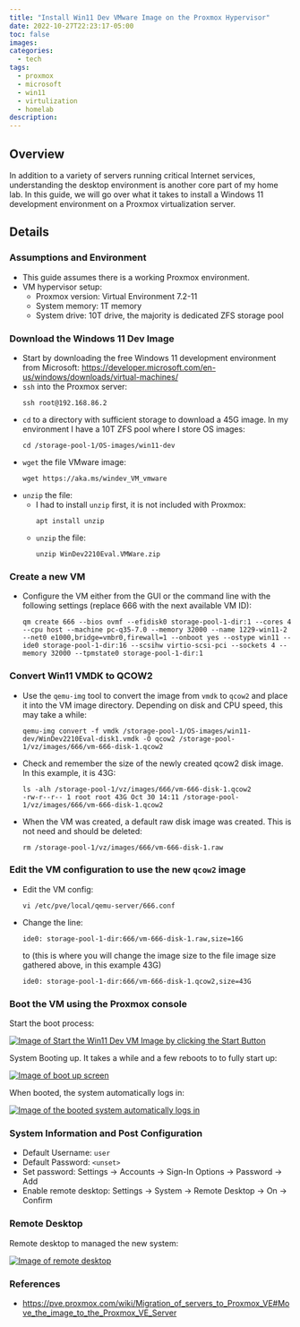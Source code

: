 ```yaml
---
title: "Install Win11 Dev VMware Image on the Proxmox Hypervisor"
date: 2022-10-27T22:23:17-05:00
toc: false
images:
categories:
  - tech
tags: 
  - proxmox
  - microsoft
  - win11
  - virtulization
  - homelab
description:
---
```


## Overview

In addition to a variety of servers running critical Internet services, understanding the desktop environment is another core part of my home lab. In this guide, we will go over what it takes to install a Windows 11 development environment on a Proxmox virtualization server.  

## Details

### Assumptions and Environment

* This guide assumes there is a working Proxmox environment.
* VM hypervisor setup:
  * Proxmox version: Virtual Environment 7.2-11
  * System memory: 1T memory
  * System drive: 10T drive, the majority is dedicated ZFS storage pool

### Download the Windows 11 Dev Image

* Start by downloading the free Windows 11 development environment from Microsoft: https://developer.microsoft.com/en-us/windows/downloads/virtual-machines/
* `ssh` into the Proxmox server:
  ```text
  ssh root@192.168.86.2
  ```
* `cd` to a directory with sufficient storage to download a 45G image. In my environment I have a 10T ZFS pool where I store OS images:
  ```text
  cd /storage-pool-1/OS-images/win11-dev
  ```
* `wget` the file VMware image:
  ```text
  wget https://aka.ms/windev_VM_vmware
  ```
* `unzip` the file:
  * I had to install `unzip` first, it is not included with Proxmox: 
    ```text
    apt install unzip
    ```
  * `unzip` the file: 
    ```text
    unzip WinDev2210Eval.VMWare.zip
    ```


### Create a new VM

* Configure the VM either from the GUI or the command line with the following settings (replace 666 with the next available VM ID):
  ```text
  qm create 666 --bios ovmf --efidisk0 storage-pool-1-dir:1 --cores 4 --cpu host --machine pc-q35-7.0 --memory 32000 --name 1229-win11-2 --net0 e1000,bridge=vmbr0,firewall=1 --onboot yes --ostype win11 --ide0 storage-pool-1-dir:16 --scsihw virtio-scsi-pci --sockets 4 --memory 32000 --tpmstate0 storage-pool-1-dir:1
  ```

### Convert Win11 VMDK to QCOW2

* Use the `qemu-img` tool to convert the image from `vmdk` to `qcow2` and place it into the VM image directory. Depending on disk and CPU speed, this may take a while:
  ```text
  qemu-img convert -f vmdk /storage-pool-1/OS-images/win11-dev/WinDev2210Eval-disk1.vmdk -O qcow2 /storage-pool-1/vz/images/666/vm-666-disk-1.qcow2
  ```
* Check and remember the size of the newly created qcow2 disk image. In this example, it is 43G:
  ```
  ls -alh /storage-pool-1/vz/images/666/vm-666-disk-1.qcow2
  -rw-r--r-- 1 root root 43G Oct 30 14:11 /storage-pool-1/vz/images/666/vm-666-disk-1.qcow2
  ```
* When the VM was created, a default raw disk image was created. This is not need and should be deleted:
  ```text
  rm /storage-pool-1/vz/images/666/vm-666-disk-1.raw
  ```

### Edit the VM configuration to use the new `qcow2` image

* Edit the VM config:
  ```text
  vi /etc/pve/local/qemu-server/666.conf
  ```
* Change the line: 
  ```
  ide0: storage-pool-1-dir:666/vm-666-disk-1.raw,size=16G
  ``` 
  to (this is where you will change the image size to the file image size gathered above, in this example 43G)
  ```text
  ide0: storage-pool-1-dir:666/vm-666-disk-1.qcow2,size=43G
  ```

### Boot the VM using the Proxmox console

Start the boot process:

[![Image of Start the Win11 Dev VM Image by clicking the Start Button](/images/2022-10-30-14-18-10.png)](/images/2022-10-30-14-18-10.png)


System Booting up. It takes a while and a few reboots to to fully start up:

[![Image of boot up screen ](/images/2022-10-30-14-20-03.png)](/images/2022-10-30-14-20-03.png)

When booted, the system automatically logs in:

[![Image of the booted system automatically logs in](/images/2022-10-30-14-49-51.png)](/images/2022-10-30-14-49-51.png)


### System Information and Post Configuration

* Default Username: `user`
* Default Password: `<unset>`
* Set password: Settings -> Accounts -> Sign-In Options -> Password -> Add
* Enable remote desktop: Settings -> System -> Remote Desktop -> On -> Confirm


### Remote Desktop

Remote desktop to managed the new system:

[![Image of remote desktop ](/images/2022-10-30-15-00-04.png)](/images/2022-10-30-15-00-04.png)

### References

* https://pve.proxmox.com/wiki/Migration_of_servers_to_Proxmox_VE#Move_the_image_to_the_Proxmox_VE_Server


